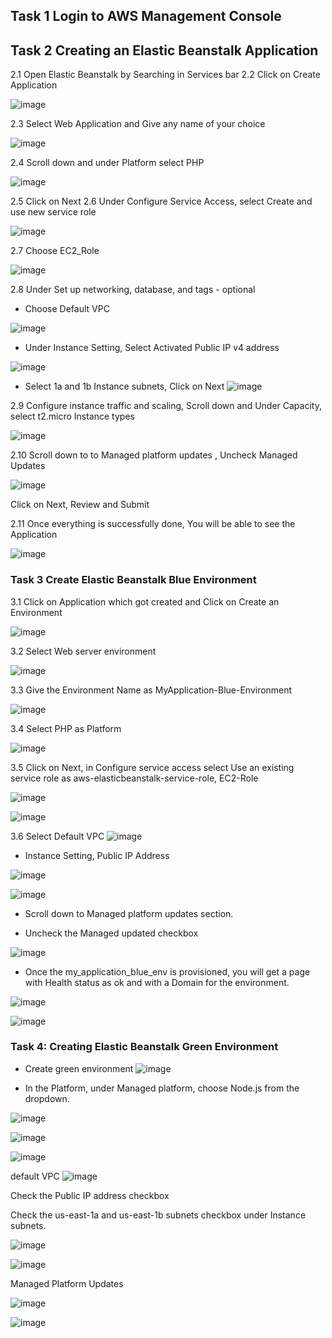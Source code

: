 ## Task 1 Login to AWS Management Console
## Task 2 Creating an Elastic Beanstalk Application
2.1 Open Elastic Beanstalk by Searching in Services bar
2.2 Click on Create Application

![image](https://github.com/Asma09Akram/Elastic-BeanStalk-Blue-Green-Deployment/assets/124654068/0cea33bb-56fd-4c8f-b710-5df1a05c8380)

2.3 Select Web Application and Give any name of your choice

![image](https://github.com/Asma09Akram/Elastic-BeanStalk-Blue-Green-Deployment/assets/124654068/a7eefcb0-da02-4ebd-a783-8e6f8e768b6f)

2.4 Scroll down and under Platform select PHP

![image](https://github.com/Asma09Akram/Elastic-BeanStalk-Blue-Green-Deployment/assets/124654068/6be12b21-f661-4534-a68e-22fff5d8b1c7)

2.5 Click on Next
2.6 Under Configure Service Access, select Create and use new service role

![image](https://github.com/Asma09Akram/Elastic-BeanStalk-Blue-Green-Deployment/assets/124654068/5c184fa0-28e1-47c0-89cf-79d36ff448c4)

2.7 Choose EC2_Role

![image](https://github.com/Asma09Akram/Elastic-BeanStalk-Blue-Green-Deployment/assets/124654068/057d7c46-15fc-4656-b1d5-ffeceae6f535)

2.8 Under Set up networking, database, and tags - optional 
* Choose Default VPC

![image](https://github.com/Asma09Akram/Elastic-BeanStalk-Blue-Green-Deployment/assets/124654068/9ef25b62-7f51-40cf-a1f1-5a257060f5e5)

* Under Instance Setting, Select Activated Public IP v4 address

![image](https://github.com/Asma09Akram/Elastic-BeanStalk-Blue-Green-Deployment/assets/124654068/be2f3353-d1ef-4349-963f-2ee35931fd96)

* Select 1a and 1b Instance subnets, Click on Next
![image](https://github.com/Asma09Akram/Elastic-BeanStalk-Blue-Green-Deployment/assets/124654068/9ea02f2d-dc4c-4c6e-9a3a-9fc666141382)

2.9 Configure instance traffic and scaling, Scroll down and Under Capacity, select t2.micro Instance types

![image](https://github.com/Asma09Akram/Elastic-BeanStalk-Blue-Green-Deployment/assets/124654068/c1c2142d-f5be-4048-9af6-69b27c041851)

2.10 Scroll down to to Managed platform updates , Uncheck Managed Updates

![image](https://github.com/Asma09Akram/Elastic-BeanStalk-Blue-Green-Deployment/assets/124654068/1b894131-8fe8-435e-b777-60c040678988)

Click on Next, Review and Submit

2.11 Once everything is successfully done, You will be able to see the Application

![image](https://github.com/Asma09Akram/Elastic-BeanStalk-Blue-Green-Deployment/assets/124654068/866b92f0-74bf-43cf-b58e-505d4a96657f)


### Task 3 Create Elastic Beanstalk Blue Environment

3.1 Click on Application which got created and Click on Create an Environment

![image](https://github.com/Asma09Akram/Elastic-BeanStalk-Blue-Green-Deployment/assets/124654068/21434b0c-ce68-48de-8022-f3fd8ad9b1bd)

3.2 Select Web server environment

![image](https://github.com/Asma09Akram/Elastic-BeanStalk-Blue-Green-Deployment/assets/124654068/fc4a3fc7-29d1-4792-a18c-3d6426c8779f)

3.3 Give the Environment Name as MyApplication-Blue-Environment

![image](https://github.com/Asma09Akram/Elastic-BeanStalk-Blue-Green-Deployment/assets/124654068/83035399-6977-456a-b3eb-f1f06bc96932)

3.4 Select PHP as Platform 

![image](https://github.com/Asma09Akram/Elastic-BeanStalk-Blue-Green-Deployment/assets/124654068/d883e928-110c-4f14-bdf2-505a72642c9b)

3.5 Click on Next, in Configure service access select Use an existing service role as aws-elasticbeanstalk-service-role, EC2-Role

![image](https://github.com/Asma09Akram/Elastic-BeanStalk-Blue-Green-Deployment/assets/124654068/f842157a-dd39-4378-a3ec-335a2e2dec93)

![image](https://github.com/Asma09Akram/Elastic-BeanStalk-Blue-Green-Deployment/assets/124654068/d11ccc2f-020d-406b-965a-049aced08857)

3.6 Select Default VPC
![image](https://github.com/Asma09Akram/Elastic-BeanStalk-Blue-Green-Deployment/assets/124654068/113ec421-79ab-4aab-aefc-096bb2b5a0da)

* Instance Setting, Public IP Address

![image](https://github.com/Asma09Akram/Elastic-BeanStalk-Blue-Green-Deployment/assets/124654068/6196ff39-d621-406f-9a4b-a83993c4e162)

![image](https://github.com/Asma09Akram/Elastic-BeanStalk-Blue-Green-Deployment/assets/124654068/3df63cc4-85af-46b9-9d41-a3423582b065)

* Scroll down to Managed platform updates section.

* Uncheck the Managed updated checkbox

![image](https://github.com/Asma09Akram/Elastic-BeanStalk-Blue-Green-Deployment/assets/124654068/58a49240-b22e-4c3e-bc6a-6294d107a5d2)

* Once the my_application_blue_env is provisioned, you will get a page with Health status as ok and with a Domain for the environment.

![image](https://github.com/Asma09Akram/Elastic-BeanStalk-Blue-Green-Deployment/assets/124654068/0620ba10-83bf-4725-94ea-059ce9c77cc5)

![image](https://github.com/Asma09Akram/Elastic-BeanStalk-Blue-Green-Deployment/assets/124654068/82a8740b-77e3-4a36-9cf1-f4b2e68f12a6)

### Task 4: Creating Elastic Beanstalk Green Environment

* Create green environment
![image](https://github.com/Asma09Akram/Elastic-BeanStalk-Blue-Green-Deployment/assets/124654068/4ea84cf5-740a-45aa-9230-b6ee75cecce1)

* In the Platform, under Managed platform, choose Node.js from the dropdown.

![image](https://github.com/Asma09Akram/Elastic-BeanStalk-Blue-Green-Deployment/assets/124654068/72c155f6-18dc-4812-8d32-c0896c61bf95)

![image](https://github.com/Asma09Akram/Elastic-BeanStalk-Blue-Green-Deployment/assets/124654068/b4a4df25-4a7f-4dd7-b607-f426305da1fa)


![image](https://github.com/Asma09Akram/Elastic-BeanStalk-Blue-Green-Deployment/assets/124654068/d407597b-d995-49b3-982b-16dc366f997b)

default VPC
![image](https://github.com/Asma09Akram/Elastic-BeanStalk-Blue-Green-Deployment/assets/124654068/d5eb6817-aa77-4518-b2bc-8448774febc3)

Check the Public IP address checkbox

Check the us-east-1a and us-east-1b subnets checkbox under Instance subnets.

![image](https://github.com/Asma09Akram/Elastic-BeanStalk-Blue-Green-Deployment/assets/124654068/a89805e7-2240-4d96-ba51-5ef936288423)

![image](https://github.com/Asma09Akram/Elastic-BeanStalk-Blue-Green-Deployment/assets/124654068/23fc12c8-7b3e-4fa9-9b5f-a508fe89018c)

Managed Platform Updates

![image](https://github.com/Asma09Akram/Elastic-BeanStalk-Blue-Green-Deployment/assets/124654068/acbe1053-d31d-4c94-9853-5bf4b8c607ee)

![image](https://github.com/Asma09Akram/Elastic-BeanStalk-Blue-Green-Deployment/assets/124654068/6df7f841-4e68-4e21-8cf3-271ea2ddc112)

